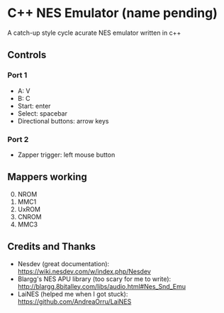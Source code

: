 # C++ NES Emulator (name pending)

A catch-up style cycle acurate NES emulator written in c++

## Controls

### Port 1
* A: V
* B: C
* Start: enter
* Select: spacebar
* Directional buttons: arrow keys

### Port 2
* Zapper trigger: left mouse button

## Mappers working
0. NROM
1. MMC1
2. UxROM
3. CNROM
4. MMC3

## Credits and Thanks
* Nesdev (great documentation): https://wiki.nesdev.com/w/index.php/Nesdev
* Blargg's NES APU library (too scary for me to write): http://blargg.8bitalley.com/libs/audio.html#Nes_Snd_Emu
* LaiNES (helped me when I got stuck): https://github.com/AndreaOrru/LaiNES